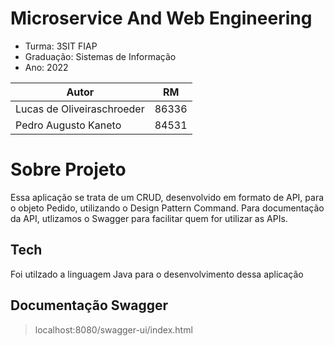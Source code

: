 #  Microservice And Web Engineering

* Turma: 3SIT FIAP
* Graduação: Sistemas de Informação
* Ano: 2022

| Autor               | RM                                                |
| ----------------- | ---------------------------------------------------------------- |
| Lucas de Oliveiraschroeder       | 86336 |
| Pedro Augusto Kaneto             | 84531 |


# Sobre Projeto
Essa aplicação se trata de um CRUD, desenvolvido em formato de API, para o objeto Pedido, utilizando o Design Pattern Command. Para documentação da API, utlizamos o Swagger para facilitar quem for utilizar as APIs.

## Tech
Foi utilzado a linguagem Java para o desenvolvimento dessa aplicação

## Documentação Swagger
> localhost:8080/swagger-ui/index.html
